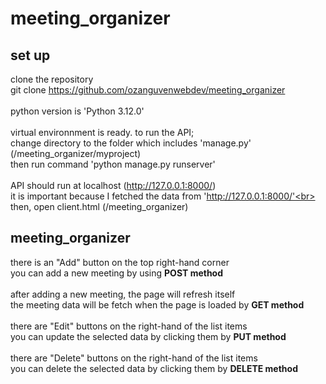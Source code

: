 # meeting_organizer

## set up
clone the repository <br>
git clone https://github.com/ozanguvenwebdev/meeting_organizer<br>
<br>
python version is 'Python 3.12.0'<br>
<br>
virtual environnment is ready. to run the API;<br>
change directory to the folder which includes 'manage.py' (/meeting_organizer/myproject)<br>
then run command 'python manage.py runserver'<br>
<br>
API should run at localhost (http://127.0.0.1:8000/)<br>
it is important because I fetched the data from 'http://127.0.0.1:8000/'<br>
<br>
then, open client.html (/meeting_organizer)
<br>

## meeting_organizer
there is an "Add" button on the top right-hand corner<br>
you can add a new meeting by using <b>POST method</b><br>
<br>
after adding a new meeting, the page will refresh itself<br>
the meeting data will be fetch when the page is loaded by <b>GET method</b><br>
<br>
there are "Edit" buttons on the right-hand of the list items<br>
you can update the selected data by clicking them by <b>PUT method</b><br>
<br>
there are "Delete" buttons on the right-hand of the list items<br>
you can delete the selected data by clicking them by <b>DELETE method</b><br>
<br>


